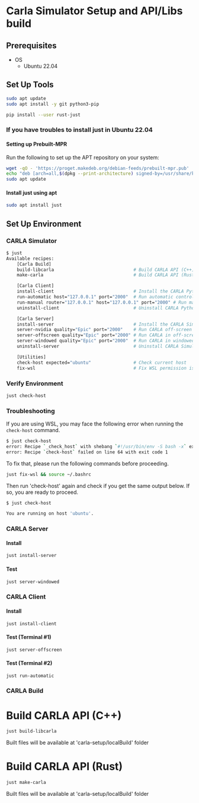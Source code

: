 # Carla Simulator Setup and API/Libs build

## Prerequisites

- OS
  - Ubuntu 22.04


## Set Up Tools

```bash
sudo apt update
sudo apt install -y git python3-pip
```

```bash
pip install --user rust-just
```

### If you have troubles to install just in Ubuntu 22.04

#### Setting up Prebuilt-MPR

Run the following to set up the APT repository on your system:
```bash
wget -qO - 'https://proget.makedeb.org/debian-feeds/prebuilt-mpr.pub' | gpg --dearmor | sudo tee /usr/share/keyrings/prebuilt-mpr-archive-keyring.gpg 1> /dev/null
echo "deb [arch=all,$(dpkg --print-architecture) signed-by=/usr/share/keyrings/prebuilt-mpr-archive-keyring.gpg] https://proget.makedeb.org prebuilt-mpr $(lsb_release -cs)" | sudo tee /etc/apt/sources.list.d/prebuilt-mpr.list
sudo apt update
```

#### Install just using apt
```bash
sudo apt install just
```

## Set Up Environment

### CARLA Simulator

```bash
$ just
Available recipes:
    [Carla Build]
    build-libcarla                              # Build CARLA API (C++)
    make-carla                                  # Build CARLA API (Rust)

    [Carla Client]
    install-client                              # Install the CARLA Python API
    run-automatic host="127.0.0.1" port="2000"  # Run automatic control with Zenoh
    run-manual router="127.0.0.1" host="127.0.0.1" port="2000" # Run manual control with Zenoh
    uninstall-client                            # Uninstall CARLA Python API

    [Carla Server]
    install-server                              # Install the CARLA Simulator
    server-nvidia quality="Epic" port="2000"    # Run CARLA off-screen using NVIDIA card
    server-offscreen quality="Epic" port="2000" # Run CARLA in off-screen mode
    server-windowed quality="Epic" port="2000"  # Run CARLA in windowed mode
    uninstall-server                            # Uninstall CARLA Simulator

    [Utilities]
    check-host expected="ubuntu"                # Check current host
    fix-wsl                                     # Fix WSL permission issues
```

### Verify Environment

```bash
just check-host
```

### Troubleshooting

If you are using WSL, you may face the following error when running the `check-host` command.

```bash
$ just check-host
error: Recipe `_check_host` with shebang `#!/usr/bin/env -S bash -x` execution error: Permission denied (os error 13)
error: Recipe `check-host` failed on line 64 with exit code 1
```

To fix that, please run the following commands before proceeding.

```bash
just fix-wsl && source ~/.bashrc
```

Then run 'check-host' again and check if you get the same output below. If so, you are ready to proceed.

```bash
$ just check-host

You are running on host 'ubuntu'.
```

### CARLA Server

#### Install

```bash
just install-server
```

#### Test

```bash
just server-windowed
```

### CARLA Client

#### Install

```bash
just install-client
```

#### Test (Terminal #1)

```bash
just server-offscreen
```

#### Test (Terminal #2)

```bash
just run-automatic
```

### CARLA Build

# Build CARLA API (C++)

```bash
just build-libcarla
```
Built files will be available at 'carla-setup/localBuild' folder

# Build CARLA API (Rust)

```bash
just make-carla
```
Built files will be available at 'carla-setup/localBuild' folder
